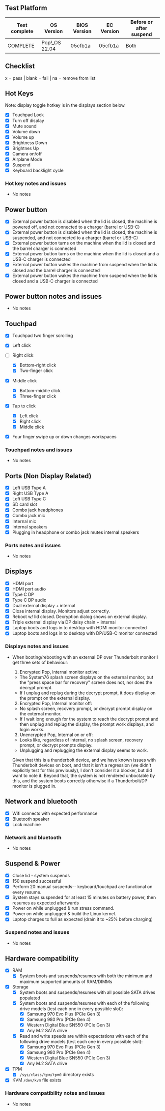 ## Test Platform

| Test complete | OS Version     | BIOS Version | EC Version | Before or after suspend |
| ------------- | -------------- | ------------ | ---------- | ----------------------- |
|   COMPLETE    | Pop!\_OS 22.04 | 05cfb1a      | 05cfb1a    | Both                    |

## Checklist
x = pass | blank = fail | na = remove from list

## Hot Keys

Note: display toggle hotkey is in the displays section below.

- [x]  Touchpad Lock
- [x]  Turn off display
- [x]  Mute sound
- [x]  Volume down
- [x]  Volume up
- [x]  Brightness Down
- [x]  Brightnes Up
- [x]  Camera on/off
- [x]  Airplane Mode
- [x]  Suspend
- [x]  Keyboard backlight cycle

### Hot key notes and issues

- No notes

## Power button

- [x]  External power button is disabled when the lid is closed, the machine is powered off, and not connected to a charger (barrel or USB-C)
- [x]  External power button is disabled when the lid is closed, the machine is suspended, and not connected to a charger (barrel or USB-C)
- [x]  External power button turns on the machine when the lid is closed and the barrel charger is connected
- [x]  External power button turns on the machine when the lid is closed and a USB-C charger is connected
- [x]  External power button wakes the machine from suspend when the lid is closed and the barrel charger is connected
- [x]  External power button wakes the machine from suspend when the lid is closed and a USB-C charger is connected

## Power button notes and issues

- No notes

## Touchpad

- [x]  Touchpad two finger scrolling 
- [x]  Left click
- [ ]  Right click
    - [x]  Bottom-right click
    - [x]  Two-finger click
- [x]  Middle click
    - [x]  Bottom-middle click
    - [x]  Three-finger click
- [x]  Tap to click
    - [x]  Left click
    - [x]  Right click
    - [x]  Middle click
- [x]  Four finger swipe up or down changes workspaces


### Touchpad notes and issues

- No notes

## Ports (Non Display Related)

- [x]  Left USB Type A
- [x]  Right USB Type A
- [x]  Left USB Type C
- [x]  SD card slot
- [x]  Combo jack headphones
- [x]  Combo jack mic
- [x]  Internal mic
- [x]  Internal speakers
- [x]  Plugging in headphone or combo jack mutes internal speakers

### Ports notes and issues

- No notes

## Displays

- [x] HDMI port
- [x] HDMI port audio
- [x] Type C DP
- [x] Type C DP audio
- [x] Dual external display + internal
- [x] Close internal display. Monitors adjust correctly.
- [x] Reboot w/ lid closed. Decryption dialog shows on external display.
- [x] Triple external display via DP daisy chain + internal
- [x] Laptop boots and logs in to desktop with HDMI monitor connected
- [x] Laptop boots and logs in to desktop with DP/USB-C monitor connected

### Displays notes and issues

- When booting/rebooting with an external DP over Thunderbolt monitor I get three sets of behaviour:
    1) Encrypted Pop, Internal monitor active: 
    - The System76 splash screen displays on the external monitor, but the "press space bar for recovery" screen does not, nor does the decrypt prompt. 
    - If I unplug and replug during the decrypt prompt, it does display on the prompt on the external display.
 
    2) Encrypted Pop, Internal monitor off:
    - No splash screen, recovery prompt, or decrypt prompt display on the external monitor.
    - If I wait long enough for the system to reach the decrypt prompt and then unplug and replug the display, the prompt work displays, and login works. 
  
    3) Unencrypted Pop, Internal on or off:
    - Looks like, regardless of internal, no splash screen, recovery prompt, or decrypt prompts display.
    - Unplugging and replugging the external display seems to work.

  Given that this is a thunderbolt device, and we have known issues with Thunderbolt devices on boot, and that it isn't a regression (we didn't explicitly test for this previously), I don't consider it a blocker, but did want to note it. Beyond that, the system is not rendered unbootable by this, and the system boots correctly otherwise if a Thunderbolt/DP monitor is plugged in. 


## Network and bluetooth

- [x]  Wifi connects with expected performance
- [x]  Bluetooth speaker
- [x]  Lock machine

### Network and bluetooth

- No notes

## Suspend & Power

- [x] Close lid - system suspends
- [x] 150 suspend successful
- [x] Perform 20 manual suspends-- keyboard/touchpad are functional on every resume.
- [x] System stays suspended for at least 15 minutes on battery power, then resumes as expected afterwards
- [x] Power on while unplugged & run stress command.
- [x] Power on while unplugged & build the Linux kernel.
- [x] Laptop charges to full as expected (drain it to ~25% before charging)

### Suspend notes and issues

- No notes

## Hardware compatibility

- [x] RAM
    - [x] System boots and suspends/resumes with both the minimum and maximum supported amounts of RAM/DIMMs
- [x] Storage
    - [x] System boots and suspends/resumes with all possible SATA drives populated
    - [x] System boots and suspends/resumes with each of the following drive models (test each one in every possible slot):
        - [x] Samsung 970 Evo Plus (PCIe Gen 3)
        - [x] Samsung 980 Pro (PCIe Gen 4)
        - [x] Western Digital Blue SN550 (PCIe Gen 3)
        - [x] Any M.2 SATA drive
    - [x] Read and write speeds are within expectations with each of the following drive models (test each one in every possible slot):
        - [x] Samsung 970 Evo Plus (PCIe Gen 3)
        - [x] Samsung 980 Pro (PCIe Gen 4)
        - [x] Western Digital Blue SN550 (PCIe Gen 3)
        - [x] Any M.2 SATA drive
- [x] TPM
    - [x] `/sys/class/tpm/tpm0` directory exists
- [x] KVM `/dev/kvm` file exists

### Hardware compatibility notes and issues

- No notes
